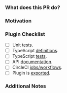 ### What does this PR do?
<!-- A brief description of the change being made with this pull request. -->

### Motivation
<!-- What inspired you to submit this pull request? -->

### Plugin Checklist
<!-- Fill this section if adding or updating a plugin. Remove otherwise. -->

- [ ] Unit tests.
- [ ] TypeScript [definitions][1].
- [ ] TypeScript [tests][2].
- [ ] API [documentation][3].
- [ ] CircleCI [jobs/workflows][4].
- [ ] Plugin is [exported][5].

[1]: https://github.com/DataDog/dd-trace-js/blob/master/index.d.ts
[2]: https://github.com/DataDog/dd-trace-js/blob/master/docs/test.ts
[3]: https://github.com/DataDog/dd-trace-js/blob/master/docs/API.md
[4]: https://github.com/DataDog/dd-trace-js/blob/master/.circleci/config.yml
[5]: https://github.com/DataDog/dd-trace-js/blob/master/packages/dd-trace/src/plugins/index.js

### Additional Notes
<!-- Anything else we should know when reviewing? -->
